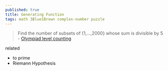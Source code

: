 ```yaml
---
published: true
title: Generating Function
tags: math 3Blue1Brown complex-number puzzle
---
```

> Find the number of subsets of {1,...,2000} whose sum is divisible by 5 - [Olympiad level counting ](https://www.youtube.com/watch?v=bOXCLR3Wric)

related
- to prime
- Riemann Hypothesis
